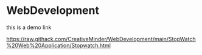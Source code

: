 # WebDevelopment

this is a demo link

 
https://raw.githack.com/CreativeMinder/WebDevelopment/main/StopWatch%20Web%20Application/Stopwatch.html
